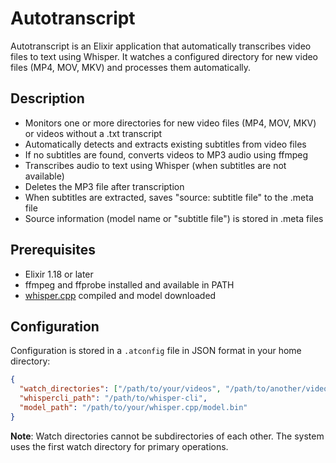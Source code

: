 # Autotranscript

Autotranscript is an Elixir application that automatically transcribes video files to text using Whisper. It watches a configured directory for new video files (MP4, MOV, MKV) and processes them automatically.

## Description

- Monitors one or more directories for new video files (MP4, MOV, MKV) or videos without a .txt transcript
- Automatically detects and extracts existing subtitles from video files
- If no subtitles are found, converts videos to MP3 audio using ffmpeg
- Transcribes audio to text using Whisper (when subtitles are not available)
- Deletes the MP3 file after transcription
- When subtitles are extracted, saves "source: subtitle file" to the .meta file
- Source information (model name or "subtitle file") is stored in .meta files

## Prerequisites

- Elixir 1.18 or later
- ffmpeg and ffprobe installed and available in PATH
- [whisper.cpp](https://github.com/ggerganov/whisper.cpp) compiled and model downloaded

## Configuration

Configuration is stored in a `.atconfig` file in JSON format in your home directory:

```json
{
  "watch_directories": ["/path/to/your/videos", "/path/to/another/video/folder"],
  "whispercli_path": "/path/to/whisper-cli",
  "model_path": "/path/to/your/whisper.cpp/model.bin"
}
```

**Note**: Watch directories cannot be subdirectories of each other. The system uses the first watch directory for primary operations.